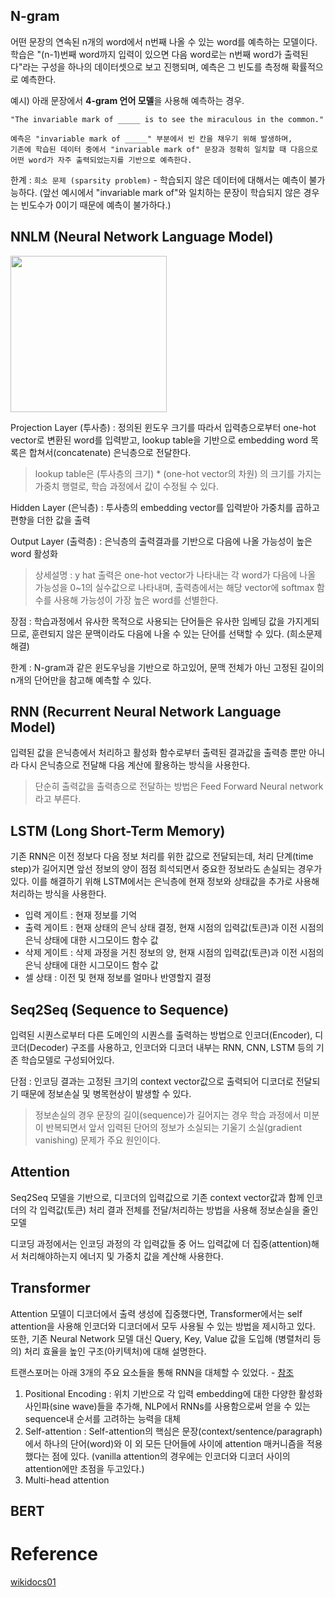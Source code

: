
## N-gram

어떤 문장의 연속된 n개의 word에서 n번째 나올 수 있는 word를 예측하는 모델이다. 학습은 "(n-1)번째 word까지 입력이 있으면 다음 word로는 n번째 word가 출력된다"라는 구성을 하나의 데이터셋으로 보고 진행되며, 예측은 그 빈도를 측정해 확률적으로 예측한다.

예시) 아래 문장에서 **4-gram 언어 모델**을 사용해 예측하는 경우.

```
"The invariable mark of _____ is to see the miraculous in the common."

예측은 "invariable mark of _____" 부분에서 빈 칸을 채우기 위해 발생하며, 
기존에 학습된 데이터 중에서 "invariable mark of" 문장과 정확히 일치할 때 다음으로 어떤 word가 자주 출력되었는지를 기반으로 예측한다.
```

한계 : `희소 문제 (sparsity problem)` - 학습되지 않은 데이터에 대해서는 예측이 불가능하다. (앞선 예시에서 "invariable mark of"와 일치하는 문장이 학습되지 않은 경우는 빈도수가 0이기 때문에 예측이 불가하다.)


## NNLM (Neural Network Language Model)

<img src=https://wikidocs.net/images/page/45609/nnlm5_final.PNG widh=400 height=250/>

Projection Layer (투사층) : 정의된 윈도우 크기를 따라서 입력층으로부터 one-hot vector로 변환된 word를 입력받고, lookup table을 기반으로 embedding word 목록은 합쳐서(concatenate) 은닉층으로 전달한다.
> lookup table은 (투사층의 크기) * (one-hot vector의 차원) 의 크기를 가지는 가중치 행렬로, 학습 과정에서 값이 수정될 수 있다.

Hidden Layer (은닉층) : 투사층의 embedding vector를 입력받아 가중치를 곱하고 편향을 더한 값을 출력

Output Layer (출력층) : 은닉층의 출력결과를 기반으로 다음에 나올 가능성이 높은 word 활성화
> 상세설명 : y hat 출력은 one-hot vector가 나타내는 각 word가 다음에 나올 가능성을 0~1의 실수값으로 나타내며, 출력층에서는 해당 vector에 softmax 함수를 사용해 가능성이 가장 높은 word를 선별한다.

장점 : 학습과정에서 유사한 목적으로 사용되는 단어들은 유사한 임베딩 값을 가지게되므로, 훈련되지 않은 문맥이라도 다음에 나올 수 있는 단어를 선택할 수 있다. (희소문제 해결)

한계 : N-gram과 같은 윈도우닝을 기반으로 하고있어, 문맥 전체가 아닌 고정된 길이의 n개의 단어만을 참고해 예측할 수 있다.

## RNN (Recurrent Neural Network Language Model)

입력된 값을 은닉층에서 처리하고 활성화 함수로부터 출력된 결과값을 출력층 뿐만 아니라 다시 은닉층으로 전달해 다음 계산에 활용하는 방식을 사용한다.
> 단순히 출력값을 출력층으로 전달하는 방법은 Feed Forward Neural network 라고 부른다.


## LSTM (Long Short-Term Memory)

기존 RNN은 이전 정보다 다음 정보 처리를 위한 값으로 전달되는데, 처리 단계(time step)가 길어지면 앞선 정보의 양이 점점 희석되면서 중요한 정보라도 손실되는 경우가 있다. 이를 해결하기 위해 LSTM에서는 은닉층에 현재 정보와 상태값을 추가로 사용해 처리하는 방식을 사용한다.
- 입력 게이트 : 현재 정보를 기억
- 출력 게이트 : 현재 상태의 은닉 상태 결정, 현재 시점의 입력값(토큰)과 이전 시점의 은닉 상태에 대한 시그모이드 함수 값
- 삭제 게이트 : 삭제 과정을 거친 정보의 양, 현재 시점의 입력값(토큰)과 이전 시점의 은닉 상태에 대한 시그모이드 함수 값
- 셀 상태 : 이전 및 현재 정보를 얼마나 반영할지 결정


## Seq2Seq (Sequence to Sequence)

입력된 시퀀스로부터 다른 도메인의 시퀀스를 출력하는 방법으로 인코더(Encoder), 디코더(Decoder) 구조를 사용하고, 인코더와 디코더 내부는 RNN, CNN, LSTM 등의 기존 학습모델로 구성되어있다.

단점 : 인코딩 결과는 고정된 크기의 context vector값으로 출력되어 디코더로 전달되기 때문에 정보손실 및 병목현상이 발생할 수 있다.
> 정보손실의 경우 문장의 길이(sequence)가 길어지는 경우 학습 과정에서 미분이 반복되면서 앞서 입력된 단어의 정보가 소실되는 기울기 소실(gradient vanishing) 문제가 주요 원인이다.

## Attention

Seq2Seq 모델을 기반으로, 디코더의 입력값으로 기존 context vector값과 함께 인코더의 각 입력값(토큰) 처리 결과 전체를 전달/처리하는 방법을 사용해 정보손실을 줄인 모델

디코딩 과정에서는 인코딩 과정의 각 입력값들 중 어느 입력값에 더 집중(attention)해서 처리해야하는지 에너지 및 가중치 값을 계산해 사용한다.


## Transformer

Attention 모델이 디코더에서 출력 생성에 집중했다면, Transformer에서는 self attention을 사용해 인코더와 디코더에서 모두 사용될 수 있는 방법을 제시하고 있다.
또한, 기존 Neural Network 모델 대신 Query, Key, Value 값을 도입해 (병렬처리 등의) 처리 효율을 높인 구조(아키텍처)에 대해 설명한다.

트랜스포머는 아래 3개의 주요 요소들을 통해 RNN을 대체할 수 있었다. - [참조](https://www.pinecone.io/learn/sentence-embeddings/)

1. Positional Encoding : 위치 기반으로 각 입력 embedding에 대한 다양한 활성화 사인파(sine wave)들을 추가해, NLP에서 RNNs를 사용함으로써 얻을 수 있는 sequence내 순서를 고려하는 능력을 대체
2. Self-attention : Self-attention의 핵심은 문장(context/sentence/paragraph)에서 하나의 단어(word)와 이 외 모든 단어들에 사이에 attention 매커니즘을 적용했다는 점에 있다. (vanilla attention의 경우에는 인코더와 디코더 사이의 attention에만 초점을 두고있다.)
3. Multi-head attention


## BERT



# Reference

[wikidocs01](https://wikidocs.net/45609)
